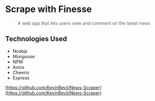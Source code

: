 # Scrape with Finesse
> A web app that lets users view and comment on the latest news


## Technologies Used

- Nodejs
- Mongoose
- NPM
- Axios
- Cheerio
- Express




[https://github.com/KevinBevil/News-Scraper](https://github.com/KevinBevil/News-Scraper)

